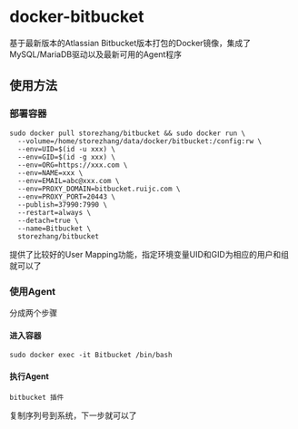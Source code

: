 # docker-bitbucket

基于最新版本的Atlassian Bitbucket版本打包的Docker镜像，集成了MySQL/MariaDB驱动以及最新可用的Agent程序

## 使用方法

### 部署容器

```shell
sudo docker pull storezhang/bitbucket && sudo docker run \
  --volume=/home/storezhang/data/docker/bitbucket:/config:rw \
  --env=UID=$(id -u xxx) \
  --env=GID=$(id -g xxx) \
  --env=ORG=https://xxx.com \
  --env=NAME=xxx \
  --env=EMAIL=abc@xxx.com \
  --env=PROXY_DOMAIN=bitbucket.ruijc.com \
  --env=PROXY_PORT=20443 \
  --publish=37990:7990 \
  --restart=always \
  --detach=true \
  --name=Bitbucket \
  storezhang/bitbucket
```

提供了比较好的User Mapping功能，指定环境变量UID和GID为相应的用户和组就可以了

### 使用Agent

分成两个步骤

#### 进入容器

```shell
sudo docker exec -it Bitbucket /bin/bash
```

#### 执行Agent

```shell
bitbucket 插件
```

复制序列号到系统，下一步就可以了
